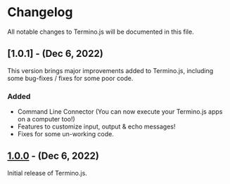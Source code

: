 # Changelog

All notable changes to Termino.js will be documented in this file.

## [1.0.1] - (Dec 6, 2022)

This version brings major improvements added to Termino.js, including some bug-fixes / fixes for some poor code. 

### Added 
- Command Line Connector (You can now execute your Termino.js apps on a computer too!)
- Features to customize input, output & echo messages! 
- Fixes for some un-working code. 



## [1.0.0] - (Dec 6, 2022)

Initial release of Termino.js. 


<!--
These Markdown anchors provide a link to the diff for each release. They should be
updated any time a new release is cut.
-->
[1.0.0]: /v1.0.0
